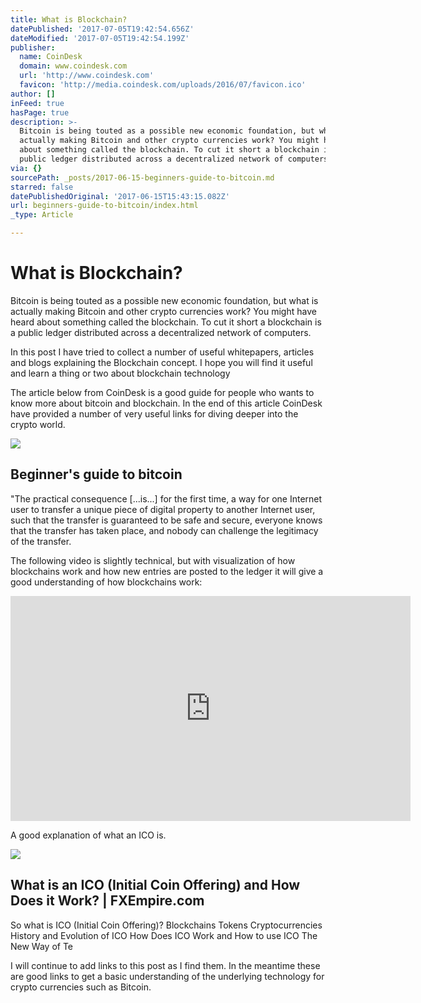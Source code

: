 ```yaml
---
title: What is Blockchain?
datePublished: '2017-07-05T19:42:54.656Z'
dateModified: '2017-07-05T19:42:54.199Z'
publisher:
  name: CoinDesk
  domain: www.coindesk.com
  url: 'http://www.coindesk.com'
  favicon: 'http://media.coindesk.com/uploads/2016/07/favicon.ico'
author: []
inFeed: true
hasPage: true
description: >-
  Bitcoin is being touted as a possible new economic foundation, but what is
  actually making Bitcoin and other crypto currencies work? You might have heard
  about something called the blockchain. To cut it short a blockchain is a
  public ledger distributed across a decentralized network of computers.
via: {}
sourcePath: _posts/2017-06-15-beginners-guide-to-bitcoin.md
starred: false
datePublishedOriginal: '2017-06-15T15:43:15.082Z'
url: beginners-guide-to-bitcoin/index.html
_type: Article

---
```

# **What is Blockchain?**

Bitcoin is being touted as a possible new economic foundation, but what is actually making Bitcoin and other crypto currencies work? You might have heard about something called the blockchain. To cut it short a blockchain is a public ledger distributed across a decentralized network of computers.

In this post I have tried to collect a number of useful whitepapers, articles and blogs explaining the Blockchain concept. I hope you will find it useful and learn a thing or two about blockchain technology

The article below from CoinDesk is a good guide for people who wants to know more about bitcoin and blockchain. In the end of this article CoinDesk have provided a number of very useful links for diving deeper into the crypto world.

<article style=""><img src="https://s3-us-west-2.amazonaws.com/the-grid-img/p/8a1032d7a6d3522402221aba28df9500ac5388b2.jpg" /><h1>Beginner's guide to bitcoin</h1><p>"The practical consequence [...is...] for the first time, a way for one Internet user to transfer a unique piece of digital property to another Internet user, such that the transfer is guaranteed to be safe and secure, everyone knows that the transfer has taken place, and nobody can challenge the legitimacy of the transfer.</p></article>

The following video is slightly technical, but with visualization of how blockchains work and how new entries are posted to the ledger it will give a good understanding of how blockchains work:

<iframe src="https://cdn.embedly.com/widgets/media.html?src=https%3A%2F%2Fwww.youtube.com%2Fembed%2F_160oMzblY8%3Ffeature%3Doembed&amp;url=http%3A%2F%2Fwww.youtube.com%2Fwatch%3Fv%3D_160oMzblY8&amp;image=https%3A%2F%2Fi.ytimg.com%2Fvi%2F_160oMzblY8%2Fhqdefault.jpg&amp;key=b7d04c9b404c499eba89ee7072e1c4f7&amp;type=text%2Fhtml&amp;schema=youtube" width="640" height="360" scrolling="no" frameborder="0" allowfullscreen="" style=""></iframe>

A good explanation of what an ICO is.

<article style=""><img src="https://responsive.fxempire.com/fxempire/800/2017/07/Ripples-XRP.png" /><h1>What is an ICO (Initial Coin Offering) and How Does it Work? | FXEmpire.com</h1><p>So what is ICO (Initial Coin Offering)? Blockchains Tokens Cryptocurrencies History and Evolution of ICO How Does ICO Work and How to use ICO The New Way of Te</p></article>

I will continue to add links to this post as I find them. In the meantime these are good links to get a basic understanding of the underlying technology for crypto currencies such as Bitcoin.